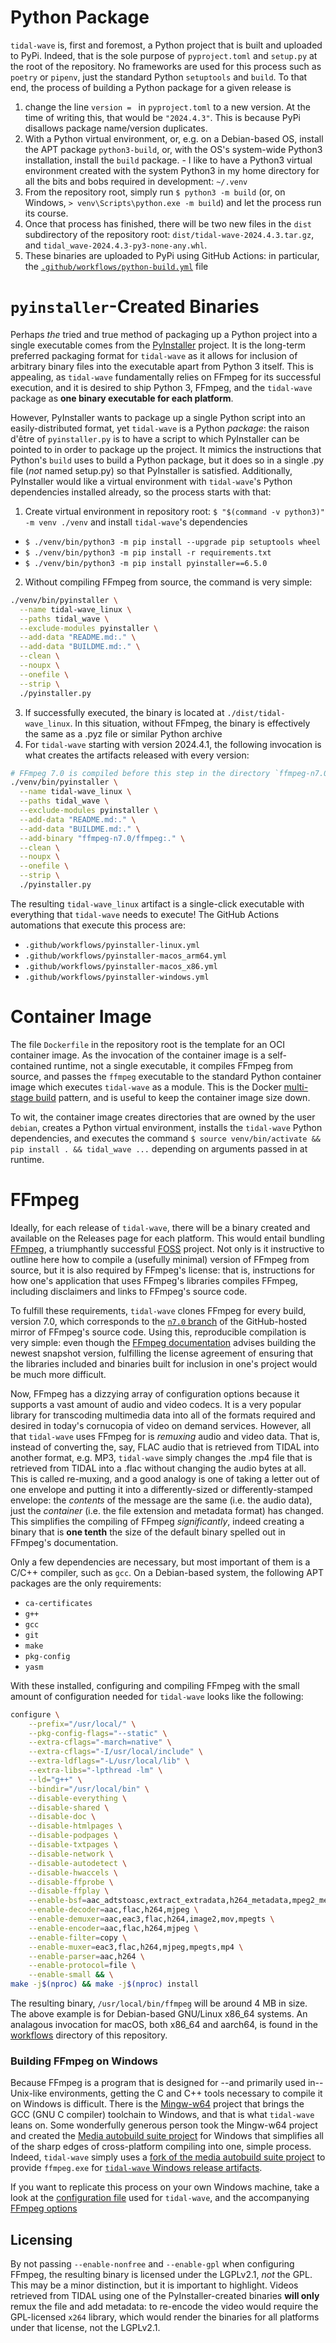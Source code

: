 # Python Package

`tidal-wave` is, first and foremost, a Python project that is built and uploaded to PyPi. Indeed, that is the sole purpose of `pyproject.toml` and `setup.py` at the root of the repository. No frameworks are used for this process such as `poetry` or `pipenv`, just the standard Python `setuptools` and `build`. To that end, the process of building a Python package for a given release is 
  1. change the line `version = ` in `pyproject.toml` to a new version. At the time of writing this, that would be `"2024.4.3"`. This is because PyPi disallows package name/version duplicates.
  2. With a Python virtual environment, or, e.g. on a Debian-based OS, install the APT package `python3-build`, or, with the OS's system-wide Python3 installation, install the `build` package. 
    - I like to have a Python3 virtual environment created with the system Python3 in my home directory for all the bits and bobs required in development: `~/.venv`
  3. From the repository root, simply run `$ python3 -m build` (or, on Windows, `> venv\Scripts\python.exe -m build`) and let the process run its course.
  4. Once that process has finished, there will be two new files in the `dist` subdirectory of the repository root: `dist/tidal-wave-2024.4.3.tar.gz`, and `tidal_wave-2024.4.3-py3-none-any.whl`.
  5. These binaries are uploaded to PyPi using GitHub Actions: in particular, the [`.github/workflows/python-build.yml`](https://github.com/ebb-earl-co/tidal-wave/blob/trunk/.github/workflows/python-build.yml) file

# `pyinstaller`-Created Binaries
Perhaps *the* tried and true method of packaging up a Python project into a single executable comes from the [PyInstaller](https://pyinstaller.org) project. It is the long-term preferred packaging format for `tidal-wave` as it allows for inclusion of arbitrary binary files into the executable apart from Python 3 itself. This is appealing, as `tidal-wave` fundamentally relies on FFmpeg for its successful execution, and it is desired to ship Python 3, FFmpeg, and the `tidal-wave` package as **one binary executable for each platform**.

However, PyInstaller wants to package up a single Python script into an easily-distributed format, yet `tidal-wave` is a Python *package*: the raison d'être of `pyinstaller.py` is to have a script to which PyInstaller can be pointed to in order to package up the project. It mimics the instructions that Python's `build` uses to build a Python package, but it does so in a single .py file (*not* named setup.py) so that PyInstaller is satisfied. Additionally, PyInstaller would like a virtual environment with `tidal-wave`'s Python dependencies installed already, so the process starts with that:
  1. Create virtual environment in repository root: `$ "$(command -v python3)" -m venv ./venv` and install `tidal-wave`'s dependencies
   - `$ ./venv/bin/python3 -m pip install --upgrade pip setuptools wheel`
   - `$ ./venv/bin/python3 -m pip install -r requirements.txt`
   - `$ ./venv/bin/python3 -m pip install pyinstaller==6.5.0`
  2. Without compiling FFmpeg from source, the command is very simple:
  ```bash
  ./venv/bin/pyinstaller \
    --name tidal-wave_linux \
    --paths tidal_wave \
    --exclude-modules pyinstaller \
    --add-data "README.md:." \
    --add-data "BUILDME.md:." \
    --clean \
    --noupx \
    --onefile \
    --strip \
    ./pyinstaller.py
  ```
  3. If successfully executed, the binary is located at `./dist/tidal-wave_linux`. In this situation, without FFmpeg, the binary is effectively the same as a .pyz file or similar Python archive
  4. For `tidal-wave` starting with version 2024.4.1, the following invocation is what creates the artifacts released with every version:
  ```bash
  # FFmpeg 7.0 is compiled before this step in the directory `ffmpeg-n7.0`
  ./venv/bin/pyinstaller \
    --name tidal-wave_linux \
    --paths tidal_wave \
    --exclude-modules pyinstaller \
    --add-data "README.md:." \
    --add-data "BUILDME.md:." \
    --add-binary "ffmpeg-n7.0/ffmpeg:." \
    --clean \
    --noupx \
    --onefile \
    --strip \
    ./pyinstaller.py
  ```
  The resulting `tidal-wave_linux` artifact is a single-click executable with everything that `tidal-wave` needs to execute! The GitHub Actions automations that execute this process are:
  - `.github/workflows/pyinstaller-linux.yml`
  - `.github/workflows/pyinstaller-macos_arm64.yml`
  - `.github/workflows/pyinstaller-macos_x86.yml`
  - `.github/workflows/pyinstaller-windows.yml`

# Container Image
The file `Dockerfile` in the repository root is the template for an OCI container image. As the invocation of the container image is a self-contained runtime, not a single executable, it compiles FFmpeg from source, and passes the `ffmpeg` executable to the standard Python container image which executes `tidal-wave` as a module. This is the Docker [multi-stage build](https://docs.docker.com/build/building/multi-stage/#use-multi-stage-builds) pattern, and is useful to keep the container image size down.

To wit, the container image creates directories that are owned by the user `debian`, creates a Python virtual environment, installs the `tidal-wave` Python dependencies, and executes the command `$ source venv/bin/activate && pip install . && tidal_wave ...` depending on arguments passed in at runtime.

# FFmpeg
Ideally, for each release of `tidal-wave`, there will be a binary created and available on the Releases page for each platform. This would entail bundling [FFmpeg](https://ffmpeg.org), a triumphantly successful [FOSS](https://en.wikipedia.org/wiki/Free_and_open-source_software) project. Not only is it instructive to outline here how to compile a (usefully minimal) version of FFmpeg from source, but it is also required by FFmpeg's license: that is, instructions for how one's application that uses FFmpeg's libraries compiles FFmpeg, including disclaimers and links to FFmpeg's source code.

To fulfill these requirements, `tidal-wave` clones FFmpeg for every build, version 7.0, which corresponds to the [`n7.0` branch](https://github.com/FFmpeg/FFmpeg/tree/n7.0) of the GitHub-hosted mirror of FFmpeg's source code. Using this, reproducible compilation is very simple: even though the [FFmpeg documentation](https://trac.ffmpeg.org/wiki/CompilationGuide) advises building the newest snapshot version, fulfilling the license agreement of ensuring that the libraries included and binaries built for inclusion in one's project would be much more difficult.

Now, FFmpeg has a dizzying array of configuration options because it supports a vast amount of audio and video codecs. It is a very popular library for transcoding multimedia data into all of the formats required and desired in today's cornucopia of video on demand services. However, all that `tidal-wave` uses FFmpeg for is *remuxing* audio and video data. That is, instead of converting the, say, FLAC audio that is retrieved from TIDAL into another format, e.g. MP3, `tidal-wave` simply changes the .mp4 file that is retrieved from TIDAL into a .flac without changing the audio bytes at all. This is called re-muxing, and a good analogy is one of taking a letter out of one envelope and putting it into a differently-sized or differently-stamped envelope: the *contents* of the message are the same (i.e. the audio data), just the *container* (i.e. the file extension and metadata format) has changed. This simplifies the compiling of FFmpeg *significantly*, indeed creating a binary that is **one tenth** the size of the default binary spelled out in FFmpeg's documentation.

Only a few dependencies are necessary, but most important of them is a C/C++ compiler, such as `gcc`. On a Debian-based system, the following APT packages are the only requirements:
 - `ca-certificates`
 - `g++`
 - `gcc`
 - `git`
 - `make`
 - `pkg-config`
 - `yasm`

With these installed, configuring and compiling FFmpeg with the small amount of configuration needed for `tidal-wave` looks like the following:
```bash
configure \
    --prefix="/usr/local/" \
    --pkg-config-flags="--static" \
    --extra-cflags="-march=native" \
    --extra-cflags="-I/usr/local/include" \
    --extra-ldflags="-L/usr/local/lib" \
    --extra-libs="-lpthread -lm" \
    --ld="g++" \
    --bindir="/usr/local/bin" \
    --disable-everything \
    --disable-shared \
    --disable-doc \
    --disable-htmlpages \
    --disable-podpages \
    --disable-txtpages \
    --disable-network \
    --disable-autodetect \
    --disable-hwaccels \
    --disable-ffprobe \
    --disable-ffplay \
    --enable-bsf=aac_adtstoasc,extract_extradata,h264_metadata,mpeg2_metadata \
    --enable-decoder=aac,flac,h264,mjpeg \
    --enable-demuxer=aac,eac3,flac,h264,image2,mov,mpegts \
    --enable-encoder=aac,flac,h264,mjpeg \
    --enable-filter=copy \
    --enable-muxer=eac3,flac,h264,mjpeg,mpegts,mp4 \
    --enable-parser=aac,h264 \
    --enable-protocol=file \
    --enable-small && \
make -j$(nproc) && make -j$(nproc) install
```

The resulting binary, `/usr/local/bin/ffmpeg` will be around 4 MB in size. The above example is for Debian-based GNU/Linux x86\_64 systems. An analagous invocation for macOS, both x86\_64 and aarch64, is found in the [workflows](https://github.com/ebb-earl-co/tidal-wave/tree/trunk/.github/workflows) directory of this repository.
### Building FFmpeg on Windows
Because FFmpeg is a program that is designed for --and primarily used in-- Unix-like environments, getting the C and C++ tools necessary to compile it on Windows is difficult. There is the [Mingw-w64](https://www.mingw-w64.org/) project that brings the GCC (GNU C compiler) toolchain to Windows, and that is what `tidal-wave` leans on. Some wonderfully generous person took the Mingw-w64 project and created the [Media autobuild suite project](https://github.com/m-ab-s/media-autobuild_suite) for Windows that simplifies all of the sharp edges of cross-platform compiling into one, simple process. Indeed, `tidal-wave` simply uses a [fork of the media autobuild suite project](https://github.com/ebb-earl-co/media-autobuild_suite/releases/tag/n7.0) to provide `ffmpeg.exe` for [`tidal-wave` Windows release artifacts](https://github.com/ebb-earl-co/tidal-wave/blob/trunk/.github/workflows/pyinstaller-windows.yml#L29).

If you want to replicate this process on your own Windows machine, take a look at the [configuration file](https://github.com/ebb-earl-co/media-autobuild_suite/blob/master/build/media-autobuild_suite.ini) used for `tidal-wave`, and the accompanying [FFmpeg options](https://github.com/ebb-earl-co/media-autobuild_suite/blob/master/build/ffmpeg_options.txt)
## Licensing
By not passing `--enable-nonfree` and `--enable-gpl` when configuring FFmpeg, the resulting binary is licensed under the LGPLv2.1, *not* the GPL. This may be a minor distinction, but it is important to highlight. Videos retrieved from TIDAL using one of the PyInstaller-created binaries **will only** remux the file and add metadata: to re-encode the video would require the GPL-licensed `x264` library, which would render the binaries for all platforms under that license, not the LGPLv2.1.
